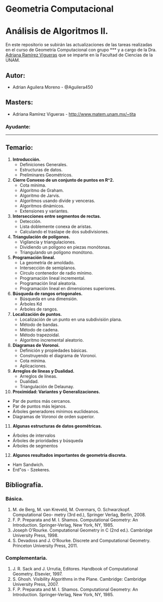 # Geometria Computacional
# Análisis de Algoritmos II.
En este repositorio se subirán las actualizaciones de las tareas realizadas en el curso de Geometría Computacional con grupo *** y a cargo de la Dra. [Adriana Ramírez Vigueras](https://www.researchgate.net/profile/A-Ramirez-Vigueras) que se imparte en la Facultad de Ciencias de la UNAM.

## Autor:
- Adrian Aguilera Moreno - @Aguilera450

## Masters:
- Adriana Ramírez Vigueras - http://www.matem.unam.mx/~tita

### Ayudante:
***

## Temario:
1. **Introducción.**
   - Definiciones Generales.
   - Estructuras de datos.
   - Preliminares Geométricos.
2. **Cierre Convexo de un conjunto de puntos en R^2.**
   - Cota mínima.
   - Algoritmo de Graham.
   - Algoritmo de Jarvis.
   - Algoritmos usando divide y venceras.
   - Algoritmos dinámicos.
   - Extensiones y variantes.
3. **Intersecciones entre segmentos de rectas.**
   - Detección.
   - Lista doblemente conexa de aristas.
   - Calculando el traslape de dos subdivisiones.
4. **Triangulación de polígonos.**
   - Vigilancia y triangulaciones.
   - Dividiendo un polígono en piezas monótonas.
   - Triangulando un polígono monótono.
5. **Programación lineal.**
   - La geometría de amoldado.
   - Intersección de semiplanos.
   - Círculo contenedor de radio mínimo.
   - Programación lineal incremental.
   - Programación linal aleatoria.
   - Programación lineal en dimensiones superiores.
6. **Búsqueda de rangos ortogonales.**
   - Búsqueda en una dimensión.
   - Árboles Kd
   - Árboles de rangos.
7. **Localización de puntos.**
   - Localización de un punto en una subdivisión plana.
   - Método de bandas.
   - Método de cadena.
   - Método trapezoidal.
   - Algoritmo incremental aleatorio.
8. **Diagramas de Voronoi.**
   - Definición y propiedades básicas.
   - Construyendo el diagrama de Voronoi.
   - Cota mínima.
   - Aplicaciones.
9. **Arreglos de líneas y Dualidad.**
   - Arreglos de líneas.
   - Dualidad.
   - Triangulación de Delaunay.
10. **Proximidad: Variantes y Generalizaciones.**
   - Par de puntos más cercanos.
   - Par de puntos más lejanos.
   - Árboles generadores mínimos euclideanos.
   - Diagramas de Voronoi de orden superior.
11. **Algunas estructuras de datos geométricas.**
   - Árboles de intervalos
   - Árboles de prioridades y búsqueda
   - Árboles de segmentos
12. **Algunos resultados importantes de geometría discreta.**
   - Ham Sandwich.
   - Erd\"os - Szekeres.

## Bibliografía.

### Básica.
1. M. de Berg, M. van Kreveld, M. Overmars, O. Schwarzkopf. Computational Geo- metry (3rd ed.), Springer Verlag, Berlin, 2008.
2. F. P. Preparata and M. I. Shamos. Computational Geometry: An Introduction. Springer-Verlag, New York, NY, 1985.
3. Joseph O’Rourke. Computational Geometry in C (2nd ed.). Cambridge University Press, 1998.
4. S. Devadoss and J. O’Rourke. Discrete and Computational Geometry. Princeton University Press, 2011.

### Complementaria.
1. J. R. Sack and J. Urrutia, Editores. Handbook of Computational Geometry. Elsevier, 1997.
2. S. Ghosh. Visibility Algorithms in the Plane. Cambridge: Cambridge University Press, 2007.
3. F. P. Preparata and M. I. Shamos. Computational Geometry: An Introduction. Springer-Verlag, New York, NY, 1985.